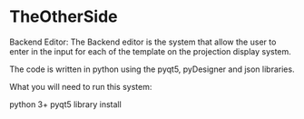 # TheOtherSide
Backend Editor: The Backend editor is the system that allow the user to enter in the input for each of the template on the projection display system.

The code is written in python using the pyqt5, pyDesigner and json libraries.

What you will need to run this system:

python 3+
pyqt5 library install
